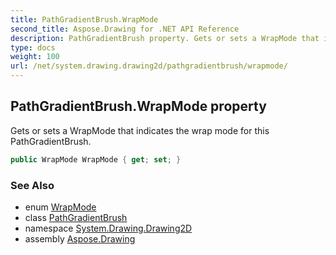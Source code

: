 ```yaml
---
title: PathGradientBrush.WrapMode
second_title: Aspose.Drawing for .NET API Reference
description: PathGradientBrush property. Gets or sets a WrapMode that indicates the wrap mode for this PathGradientBrush
type: docs
weight: 100
url: /net/system.drawing.drawing2d/pathgradientbrush/wrapmode/
---
```

## PathGradientBrush.WrapMode property

Gets or sets a WrapMode that indicates the wrap mode for this PathGradientBrush.

```csharp
public WrapMode WrapMode { get; set; }
```

### See Also

* enum [WrapMode](../../wrapmode/)
* class [PathGradientBrush](../)
* namespace [System.Drawing.Drawing2D](../../pathgradientbrush/)
* assembly [Aspose.Drawing](../../../)


